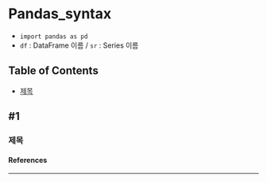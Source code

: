 # Pandas_syntax
- `import pandas as pd`
- `df` : DataFrame 이름 / `sr` : Series 이름

## Table of Contents
- [제목](#1)

## #1
### 제목

#### References

---